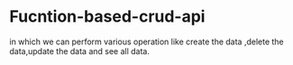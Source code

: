 # Fucntion-based-crud-api
in which we can perform various operation like create the data ,delete the data,update the data and see all data.
